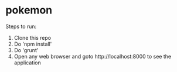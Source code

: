 # pokemon

Steps to run:

1) Clone this repo
2) Do 'npm install'
3) Do 'grunt'
4) Open any web browser and goto http://localhost:8000 to see the application
